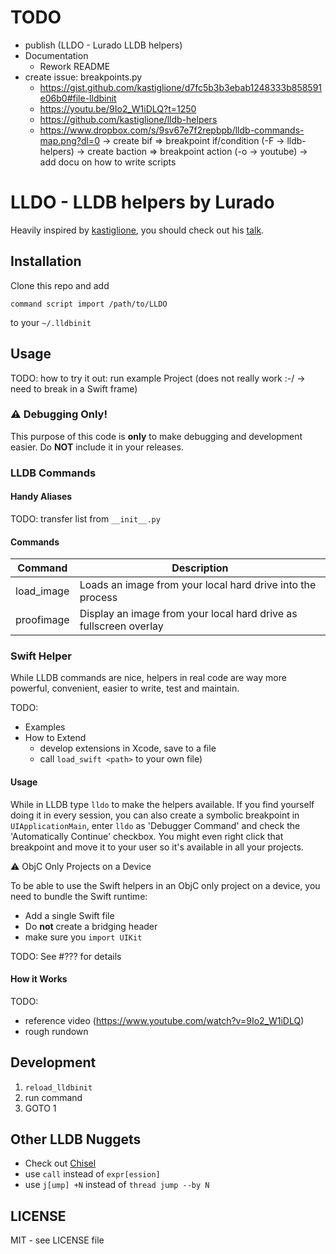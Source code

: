# TODO
- publish (LLDO - Lurado LLDB helpers)
- Documentation
  - Rework README
- create issue: breakpoints.py
  - https://gist.github.com/kastiglione/d7fc5b3b3ebab1248333b858591e06b0#file-lldbinit
  - https://youtu.be/9Io2_W1iDLQ?t=1250
  - https://github.com/kastiglione/lldb-helpers
  - https://www.dropbox.com/s/9sv67e7f2repbpb/lldb-commands-map.png?dl=0
  -> create bif => breakpoint if/condition (-F -> lldb-helpers)
  -> create baction => breakpoint action (-o -> youtube)
  -> add docu on how to write scripts


# LLDO - LLDB helpers by Lurado

Heavily inspired by [kastiglione](https://gist.github.com/kastiglione/d7fc5b3b3ebab1248333b858591e06b0), you should check out his [talk](https://www.youtube.com/watch?v=9Io2_W1iDLQ).

## Installation

Clone this repo and add 

```
command script import /path/to/LLDO
```

to your `~/.lldbinit`

## Usage

TODO: how to try it out: run example Project (does not really work :-/ -> need to break in a Swift frame)

### ⚠️ Debugging Only!

This purpose of this code is **only** to make debugging and development easier. 
Do **NOT** include it in your releases.

### LLDB Commands

#### Handy Aliases

TODO: transfer list from `__init__.py`

#### Commands

| Command | Description |
|---------|-------------|
| load_image | Loads an image from your local hard drive into the process |
| proofimage | Display an image from your local hard drive as fullscreen overlay |

### Swift Helper

While LLDB commands are nice, helpers in real code are way more powerful, convenient, easier to write, test and maintain.

TODO:
  - Examples
  - How to Extend
    - develop extensions in Xcode, save to a file
    - call `load_swift <path>` to your own file)

#### Usage

While in LLDB type `lldo` to make the helpers available. 
If you find yourself doing it in every session, you can also create a symbolic breakpoint in `UIApplicationMain`, enter `lldo` as 'Debugger Command' and check the 'Automatically Continue' checkbox.
You might even right click that breakpoint and move it to your user so it's available in all your projects.

⚠️ ObjC Only Projects on a Device

To be able to use the Swift helpers in an ObjC only project on a device, you need to bundle the Swift runtime:

  - Add a single Swift file
  - Do **not** create a bridging header
  - make sure you `import UIKit`

TODO: See #??? for details

#### How it Works 

TODO:
  - reference video (https://www.youtube.com/watch?v=9Io2_W1iDLQ)
  - rough rundown

## Development

1. `reload_lldbinit`
1. run command
1. GOTO 1

## Other LLDB Nuggets

- Check out [Chisel](https://github.com/facebook/chisel)
- use `call` instead of `expr[ession]`
- use `j[ump] +N` instead of `thread jump --by N`

## LICENSE

MIT - see LICENSE file

